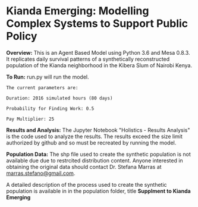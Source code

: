 # Kianda Emerging: Modelling Complex Systems to Support Public Policy

**Overview:** 
This is an Agent Based Model using Python 3.6 and Mesa 0.8.3. It replicates daily survival patterns of a synthetically reconstructed population of the Kianda neighborhood in the Kibera Slum of Nairobi Kenya. 


**To Run:** run.py will run the model. 

  	The current parameters are:

  	Duration: 2016 simulated hours (80 days) 

  	Probability for Finding Work: 0.5

  	Pay Multiplier: 25

**Results and Analysis:**
The Jupyter Notebook "Holistics - Results Analysis" is the code used to analyze the results. The results exceed the size limit authorized by github and so must be recreated by running the model. 

**Population Data:**
The shp file used to create the synthetic population is not available due due to restrcited distribution content. Anyone interested in obtaining the original data should contact Dr. Stefana Marras at marras.stefano@gmail.com.

A detailed description of the process used to create the synthetic population is available in in the population folder, title **Supplment to Kianda Emerging**


